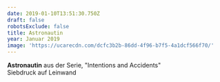 ```yaml
---
date: 2019-01-10T13:51:30.750Z
draft: false
robotsExclude: false
title: Astronautin
year: Januar 2019
image: 'https://ucarecdn.com/dcfc3b2b-86dd-4f96-b7f5-4a1dcf566f70/'
---
```

**Astronautin** aus der Serie, "Intentions and Accidents"   
Siebdruck auf Leinwand
